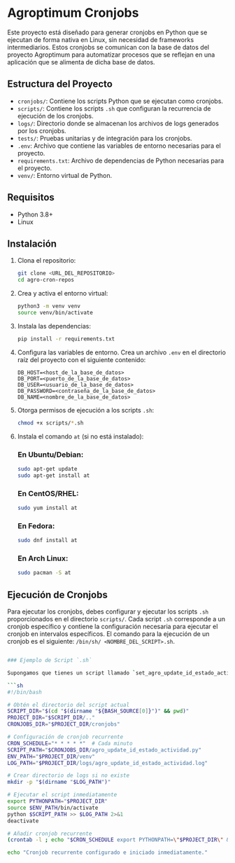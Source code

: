 # Agroptimum Cronjobs

Este proyecto está diseñado para generar cronjobs en Python que se ejecutan de forma nativa en Linux, sin necesidad de
frameworks intermediarios. Estos cronjobs se comunican con la base de datos del proyecto Agroptimum para automatizar
procesos que se reflejan en una aplicación que se alimenta de dicha base de datos.

## Estructura del Proyecto

- `cronjobs/`: Contiene los scripts Python que se ejecutan como cronjobs.
- `scripts/`: Contiene los scripts `.sh` que configuran la recurrencia de ejecución de los cronjobs.
- `logs/`: Directorio donde se almacenan los archivos de logs generados por los cronjobs.
- `tests/`: Pruebas unitarias y de integración para los cronjobs.
- `.env`: Archivo que contiene las variables de entorno necesarias para el proyecto.
- `requirements.txt`: Archivo de dependencias de Python necesarias para el proyecto.
- `venv/`: Entorno virtual de Python.

## Requisitos

- Python 3.8+
- Linux

## Instalación

1. Clona el repositorio:
    ```sh
    git clone <URL_DEL_REPOSITORIO>
    cd agro-cron-repos
    ```

2. Crea y activa el entorno virtual:
    ```sh
    python3 -m venv venv
    source venv/bin/activate
    ```

3. Instala las dependencias:
    ```sh
    pip install -r requirements.txt
    ```

4. Configura las variables de entorno. Crea un archivo `.env` en el directorio raíz del proyecto con el siguiente
   contenido:
    ```
    DB_HOST=<host_de_la_base_de_datos>
    DB_PORT=<puerto_de_la_base_de_datos>
    DB_USER=<usuario_de_la_base_de_datos>
    DB_PASSWORD=<contraseña_de_la_base_de_datos>
    DB_NAME=<nombre_de_la_base_de_datos>
    ```

5. Otorga permisos de ejecución a los scripts `.sh`:
    ```sh
    chmod +x scripts/*.sh
    ```

6. Instala el comando `at` (si no está instalado):

   ### En Ubuntu/Debian:
    ```sh
    sudo apt-get update
    sudo apt-get install at
    ```

   ### En CentOS/RHEL:
    ```sh
    sudo yum install at
    ```

   ### En Fedora:
    ```sh
    sudo dnf install at
    ```

   ### En Arch Linux:
    ```sh
    sudo pacman -S at
    ```

## Ejecución de Cronjobs

Para ejecutar los cronjobs, debes configurar y ejecutar los scripts `.sh` proporcionados en el directorio `scripts/`.
Cada script `.sh` corresponde a un cronjob específico y contiene la configuración necesaria para ejecutar el cronjob en
intervalos específicos. El comando para la ejecución de un cronjob es el siguiente: `/bin/sh/ <NOMBRE_DEL_SCRIPT>.sh`.

```sh

### Ejemplo de Script `.sh`

Supongamos que tienes un script llamado `set_agro_update_id_estado_actividad.sh` con el siguiente contenido:

```sh
#!/bin/bash

# Obtén el directorio del script actual
SCRIPT_DIR="$(cd "$(dirname "${BASH_SOURCE[0]}")" && pwd)"
PROJECT_DIR="$SCRIPT_DIR/.."
CRONJOBS_DIR="$PROJECT_DIR/cronjobs"

# Configuración de cronjob recurrente
CRON_SCHEDULE="* * * * *"  # Cada minuto
SCRIPT_PATH="$CRONJOBS_DIR/agro_update_id_estado_actividad.py"
ENV_PATH="$PROJECT_DIR/venv"
LOG_PATH="$PROJECT_DIR/logs/agro_update_id_estado_actividad.log"

# Crear directorio de logs si no existe
mkdir -p "$(dirname "$LOG_PATH")"

# Ejecutar el script inmediatamente
export PYTHONPATH="$PROJECT_DIR"
source $ENV_PATH/bin/activate
python $SCRIPT_PATH >> $LOG_PATH 2>&1
deactivate

# Añadir cronjob recurrente
(crontab -l ; echo "$CRON_SCHEDULE export PYTHONPATH=\"$PROJECT_DIR\" && source $ENV_PATH/bin/activate && python $SCRIPT_PATH >> $LOG_PATH 2>&1 && deactivate") | crontab -

echo "Cronjob recurrente configurado e iniciado inmediatamente."
